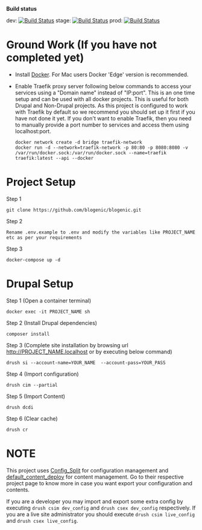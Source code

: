 **Build status**

dev: 
[![Build Status](https://travis-ci.com/witbix/witbix.svg?token=55CADUHzgmryMHLpbyAs&branch=dev)](https://travis-ci.com/witbix/witbix)
stage:
[![Build Status](https://travis-ci.com/witbix/witbix.svg?token=55CADUHzgmryMHLpbyAs&branch=stage)](https://travis-ci.com/witbix/witbix)
prod: 
[![Build Status](https://travis-ci.com/witbix/witbix.svg?token=55CADUHzgmryMHLpbyAs&branch=prod)](https://travis-ci.com/witbix/witbix)


# Ground Work (If you have not completed yet)
* Install [Docker](https://docs.docker.com/install). For Mac users Docker 'Edge' version is recommended. 

* Enable Traefik proxy server following below commands to access your services using a "Domain name" instead of "IP:port". This is an one time setup and can be used with all docker projects. This is useful for both Drupal and Non-Drupal projects. As this project is configured to work with Traefik by default so we recommend you should set up it first if you have not done it yet. If you don't want to enable Traefik, then you need to manually provide a port number to services and access them using localhost:port.
    ```
    docker network create -d bridge traefik-network
    docker run -d --network=traefik-network -p 80:80 -p 8080:8080 -v /var/run/docker.sock:/var/run/docker.sock --name=traefik traefik:latest --api --docker
    ```

# Project Setup 

Step 1 
``````
git clone https://github.com/blogenic/blogenic.git
```````
Step 2 
````````
Rename .env.example to .env and modify the variables like PROJECT_NAME etc as per your requirements
``````````````
Step 3
````````
docker-compose up -d
````````

# Drupal Setup


Step 1 (Open a container terminal)
````````
docker exec -it PROJECT_NAME sh
````````
Step 2 (Install Drupal dependencies)
``````
composer install
``````
Step 3 (Complete site installation by browsing url http://PROJECT_NAME.localhost or by executing below command)
``````
drush si --account-name=YOUR_NAME  --account-pass=YOUR_PASS 
``````
Step 4 (Import configuration)
``````
drush cim --partial
``````
Step 5 (Import Content)
``````
drush dcdi
``````
Step 6 (Clear cache)
``````
drush cr
``````

# NOTE 
This project uses [Config_Split](https://www.drupal.org/project/config_split) for configuration management and [default_content_deploy](https://github.com/HBFCrew/default_content_deploy) for content management. Go to 
their respective project page to know more in case you want export your configuration and contents.

If you are a developer you may import and export some extra config by executing `drush csim dev_config` and `drush csex dev_config` respectively.
If you are a live site administrator you should execute `drush csim live_config` and `drush csex live_config`.
